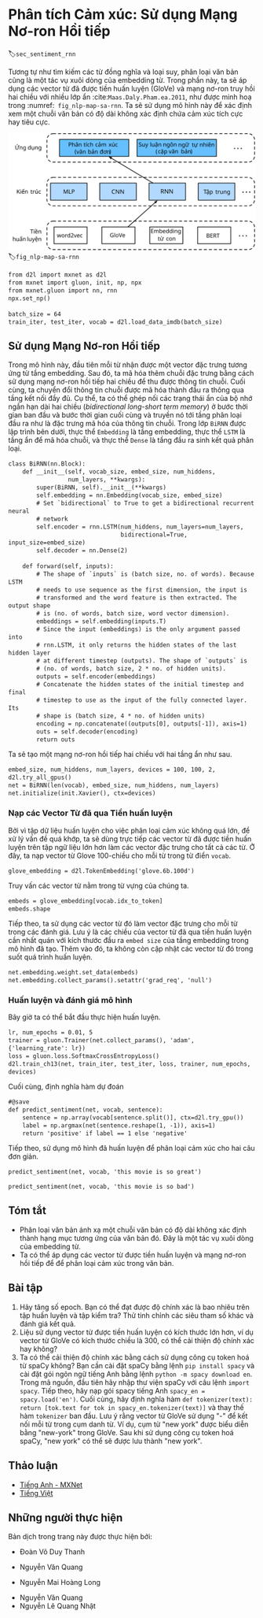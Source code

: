 <!-- ===================== Bắt đầu dịch Phần 1 ==================== -->
<!-- ========================================= REVISE - BẮT ĐẦU =================================== -->

<!--
# Sentiment Analysis: Using Recurrent Neural Networks
-->

# Phân tích Cảm xúc: Sử dụng Mạng Nơ-ron Hồi tiếp
:label:`sec_sentiment_rnn`


<!--
Similar to search synonyms and analogies, text classification is also a
downstream application of word embedding.
In this section, we will apply pre-trained word vectors (GloVe) and bidirectional recurrent neural networks with
multiple hidden layers :cite:`Maas.Daly.Pham.ea.2011`, as shown in :numref:`fig_nlp-map-sa-rnn`.
We will use the model to determine whether a text sequence of indefinite length contains positive or negative emotion.
-->


Tương tự như tìm kiếm các từ đồng nghĩa và loại suy, phân loại văn bản cũng là một tác vụ xuôi dòng của embedding từ. 
Trong phần này, ta sẽ áp dụng các vector từ đã được tiền huấn luyện (GloVe) và mạng nơ-ron truy hồi hai chiều với
nhiều lớp ẩn :cite:`Maas.Daly.Pham.ea.2011`, như được minh hoạ trong :numref:` fig_nlp-map-sa-rnn`. 
Ta sẽ sử dụng mô hình này để xác định xem một chuỗi văn bản có độ dài không xác định chứa cảm xúc tích cực hay tiêu cực. 


<!--
![This section feeds pretrained GloVe to an RNN-based architecture for sentiment analysis.](../img/nlp-map-sa-rnn.svg)
-->

![Phần này sẽ truyền các vector GloVe đã được tiền huấn luyện vào một kiến trúc RNN cho bài toán phân tích cảm xúc.](../img/nlp-map-sa-rnn.svg)
:label:`fig_nlp-map-sa-rnn`


```{.python .input  n=1}
from d2l import mxnet as d2l
from mxnet import gluon, init, np, npx
from mxnet.gluon import nn, rnn
npx.set_np()

batch_size = 64
train_iter, test_iter, vocab = d2l.load_data_imdb(batch_size)
```


<!--
## Using a Recurrent Neural Network Model
-->

## Sử dụng Mạng Nơ-ron Hồi tiếp


<!--
In this model, each word first obtains a feature vector from the embedding layer.
Then, we further encode the feature sequence using a bidirectional recurrent neural network to obtain sequence information.
Finally, we transform the encoded sequence information to output through the fully connected layer.
Specifically, we can concatenate hidden states of bidirectional long-short term memory in the initial timestep and final timestep and pass it
to the output layer classification as encoded feature sequence information.
In the `BiRNN` class implemented below, the `Embedding` instance is the embedding layer,
the `LSTM` instance is the hidden layer for sequence encoding, and the `Dense` instance is the output layer for generated classification results.
-->


Trong mô hình này, đầu tiên mỗi từ nhận được một vector đặc trưng tương ứng từ tầng embedding. 
Sau đó, ta mã hóa thêm chuỗi đặc trưng bằng cách sử dụng mạng nơ-ron hồi tiếp hai chiều để thu được thông tin chuỗi. 
Cuối cùng, ta chuyển đổi thông tin chuỗi được mã hóa thành đầu ra thông qua tầng kết nối đầy đủ. 
Cụ thể, ta có thể ghép nối các trạng thái ẩn của bộ nhớ ngắn hạn dài hai chiều (*bidirectional long-short term memory*) ở bước thời gian ban đầu và bước thời gian cuối cùng và truyền nó
tới tầng phân loại đầu ra như là đặc trưng mã hóa của thông tin chuỗi.
Trong lớp `BiRNN` được lập trình bên dưới, thực thể `Embedding` là tầng embedding,
thực thể `LSTM` là tầng ẩn để mã hóa chuỗi, và thực thể `Dense` là tầng đầu ra sinh kết quả phân loại. 


```{.python .input  n=46}
class BiRNN(nn.Block):
    def __init__(self, vocab_size, embed_size, num_hiddens,
                 num_layers, **kwargs):
        super(BiRNN, self).__init__(**kwargs)
        self.embedding = nn.Embedding(vocab_size, embed_size)
        # Set `bidirectional` to True to get a bidirectional recurrent neural
        # network
        self.encoder = rnn.LSTM(num_hiddens, num_layers=num_layers,
                                bidirectional=True, input_size=embed_size)
        self.decoder = nn.Dense(2)

    def forward(self, inputs):
        # The shape of `inputs` is (batch size, no. of words). Because LSTM
        # needs to use sequence as the first dimension, the input is
        # transformed and the word feature is then extracted. The output shape
        # is (no. of words, batch size, word vector dimension).
        embeddings = self.embedding(inputs.T)
        # Since the input (embeddings) is the only argument passed into
        # rnn.LSTM, it only returns the hidden states of the last hidden layer
        # at different timestep (outputs). The shape of `outputs` is
        # (no. of words, batch size, 2 * no. of hidden units).
        outputs = self.encoder(embeddings)
        # Concatenate the hidden states of the initial timestep and final
        # timestep to use as the input of the fully connected layer. Its
        # shape is (batch size, 4 * no. of hidden units)
        encoding = np.concatenate((outputs[0], outputs[-1]), axis=1)
        outs = self.decoder(encoding)
        return outs
```


<!--
Create a bidirectional recurrent neural network with two hidden layers.
-->

Ta sẽ tạo một mạng nơ-ron hồi tiếp hai chiều với hai tầng ẩn như sau. 


```{.python .input}
embed_size, num_hiddens, num_layers, devices = 100, 100, 2, d2l.try_all_gpus()
net = BiRNN(len(vocab), embed_size, num_hiddens, num_layers)
net.initialize(init.Xavier(), ctx=devices)
```

<!-- ===================== Kết thúc dịch Phần 1 ===================== -->

<!-- ===================== Bắt đầu dịch Phần 2 ===================== -->

<!--
### Loading Pre-trained Word Vectors
-->

### Nạp các Vector Từ đã qua Tiền huấn luyện


<!--
Because the training dataset for sentiment classification is not very large, in order to deal with overfitting, 
we will directly use word vectors pre-trained on a larger corpus as the feature vectors of all words. 
Here, we load a 100-dimensional GloVe word vector for each word in the dictionary `vocab`.
-->

Bởi vì tập dữ liệu huấn luyện cho việc phân loại cảm xúc không quá lớn, để xử lý vấn đề quá khớp, 
ta sẽ dùng trực tiếp các vector từ đã được tiền huấn luyện trên tập ngữ liệu lớn hơn làm các vector đặc trưng cho tất cả các từ. 
Ở đây, ta nạp vector từ Glove 100-chiều cho mỗi từ trong từ điển `vocab`.  


```{.python .input}
glove_embedding = d2l.TokenEmbedding('glove.6b.100d')
```


<!--
Query the word vectors that in our vocabulary.
-->

Truy vấn các vector từ nằm trong từ vựng của chúng ta. 


```{.python .input}
embeds = glove_embedding[vocab.idx_to_token]
embeds.shape
```


<!--
Then, we will use these word vectors as feature vectors for each word in the reviews. 
Note that the dimensions of the pre-trained word vectors need to be consistent with the embedding layer output size `embed_size` in the created model. 
In addition, we no longer update these word vectors during training.
-->

Tiếp theo, ta sử dụng các vector từ đó làm vector đặc trưng cho mỗi từ trong các đánh giá. 
Lưu ý là các chiều của vector từ đã qua tiền huấn luyện cần nhất quán với kích thước đầu ra `embed size` của tầng embedding trong mô hình đã tạo.
Thêm vào đó, ta không còn cập nhật các vector từ đó trong suốt quá trình huấn luyện. 


```{.python .input  n=47}
net.embedding.weight.set_data(embeds)
net.embedding.collect_params().setattr('grad_req', 'null')
```


<!--
### Training and Evaluating the Model
-->

### Huấn luyện và đánh giá mô hình


<!--
Now, we can start training.
-->

Bây giờ ta có thể bắt đầu thực hiện huấn luyện. 


```{.python .input  n=48}
lr, num_epochs = 0.01, 5
trainer = gluon.Trainer(net.collect_params(), 'adam', {'learning_rate': lr})
loss = gluon.loss.SoftmaxCrossEntropyLoss()
d2l.train_ch13(net, train_iter, test_iter, loss, trainer, num_epochs, devices)
```


<!--
Finally, define the prediction function.
-->

Cuối cùng, định nghĩa hàm dự đoán 


```{.python .input  n=49}
#@save
def predict_sentiment(net, vocab, sentence):
    sentence = np.array(vocab[sentence.split()], ctx=d2l.try_gpu())
    label = np.argmax(net(sentence.reshape(1, -1)), axis=1)
    return 'positive' if label == 1 else 'negative'
```


<!--
Then, use the trained model to classify the sentiments of two simple sentences.
-->

Tiếp theo, sử dụng mô hình đã huấn luyện để phân loại cảm xúc cho hai câu đơn giản. 


```{.python .input  n=50}
predict_sentiment(net, vocab, 'this movie is so great')
```

```{.python .input}
predict_sentiment(net, vocab, 'this movie is so bad')
```

<!-- ===================== Kết thúc dịch Phần 2 ===================== -->

<!-- ===================== Bắt đầu dịch Phần 3 ===================== -->

## Tóm tắt

<!--
* Text classification transforms a sequence of text of indefinite length into a category of text. This is a downstream application of word embedding.
* We can apply pre-trained word vectors and recurrent neural networks to classify the emotions in a text.
-->

* Phân loại văn bản ánh xạ một chuỗi văn bản có độ dài không xác định thành hạng mục tương ứng của văn bản đó. Đây là một tác vụ xuôi dòng của embedding từ. 
* Ta có thể áp dụng các vector từ được tiền huấn luyện và mạng nơ-ron hồi tiếp để để phân loại cảm xúc trong văn bản. 


## Bài tập

<!--
1. Increase the number of epochs. What accuracy rate can you achieve on the training and testing datasets? 
What about trying to re-tune other hyperparameters?
2. Will using larger pre-trained word vectors, such as 300-dimensional GloVe word vectors, improve classification accuracy?
3. Can we improve the classification accuracy by using the spaCy word tokenization tool? 
You need to install spaCy: `pip install spacy` and install the English package: `python -m spacy download en`. 
In the code, first import spacy: `import spacy`. Then, load the spacy English package: `spacy_en = spacy.load('en')`. 
Finally, define the function `def tokenizer(text): return [tok.text for tok in spacy_en.tokenizer(text)]` and replace the original `tokenizer` function. 
It should be noted that GloVe's word vector uses "-" to connect each word when storing noun phrases. 
For example, the phrase "new york" is represented as "new-york" in GloVe. After using spaCy tokenization, "new york" may be stored as "new york".
-->

1. Hãy tăng số epoch. Bạn có thể đạt được độ chính xác là bao nhiêu trên tập huấn luyện và tập kiểm tra? Thử tinh chỉnh các siêu tham số khác và đánh giá kết quả. 
2. Liệu sử dụng vector từ được tiền huấn luyện có kích thước lớn hơn, ví dụ vector từ GloVe có kích thước chiều là 300, có thể cải thiện độ chính xác hay không? 
3. Ta có thể cải thiện độ chính xác bằng cách sử dụng công cụ token hoá từ spaCy không?
Bạn cần cài đặt spaCy bằng lệnh `pip install spacy` và cài đặt gói ngôn ngữ tiếng Anh bằng lệnh `python -m spacy download en`. 
Trong mã nguồn, đầu tiên hãy nhập thư viện spaCy với câu lệnh `import spacy`. Tiếp theo, hãy nạp gói spacy tiếng Anh `spacy_en = spacy.load('en')`. 
Cuối cùng, hãy định nghĩa hàm `def tokenizer(text): return [tok.text for tok in spacy_en.tokenizer(text)]` và thay thế hàm `tokenizer` ban đầu. 
Lưu ý rằng vector từ GloVe sử dụng "-" để kết nối mỗi từ trong cụm danh từ. 
Ví dụ, cụm từ "new york" được biểu diễn bằng "new-york" trong GloVe. Sau khi sử dụng công cụ token hoá spaCy, "new york" có thể sẽ được lưu thành "new york". 


<!-- ===================== Kết thúc dịch Phần 3 ===================== -->
<!-- ========================================= REVISE - KẾT THÚC ===================================-->


## Thảo luận
* [Tiếng Anh - MXNet](https://discuss.d2l.ai/t/392)
* [Tiếng Việt](https://forum.machinelearningcoban.com/c/d2l)


## Những người thực hiện
Bản dịch trong trang này được thực hiện bởi:
<!--
Tác giả của mỗi Pull Request điền tên mình và tên những người review mà bạn thấy
hữu ích vào từng phần tương ứng. Mỗi dòng một tên, bắt đầu bằng dấu `*`.
Tên đầy đủ của các reviewer có thể được tìm thấy tại https://github.com/aivivn/d2l-vn/blob/master/docs/contributors_info.md
-->

* Đoàn Võ Duy Thanh
<!-- Phần 1 -->
* Nguyễn Văn Quang

<!-- Phần 2 -->
* Nguyễn Mai Hoàng Long

<!-- Phần 3 -->
* Nguyễn Văn Quang
* Nguyễn Lê Quang Nhật
